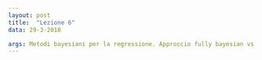 ```yaml
---
layout: post
title:  "Lezione 6"
data: 29-3-2018

args: Metodi bayesiani per la regressione. Approccio fully bayesian vs stima di punto (MAP). MAP e regolarizzazione. Distribuzioni predittive. 
---
```



